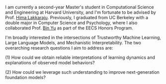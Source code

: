 I am currently a second-year Master's student in Computational Science and Engineering at Harvard University, and I'm fortunate to be advised by Prof. [Hima Lakkaraju](https://himalakkaraju.github.io). Previously, I graduated from UC Berkeley with a double major in Computer Science and Psychology, where I also collaborated Prof. [Bin Yu](https://binyu.stat.berkeley.edu/) as part of the EECS Honors Program. 


I'm broadly interested in the intersections of Trustworthy Machine Learning, Large Language Models, and Mechanistic Interpretability. The two overarching research questions I aim to address are:

(1) How could we obtain reliable interpretations of learning dynamics and explanations of observed model behaviors?

(2) How could we leverage such understanding to improve next-generation foundation models?

